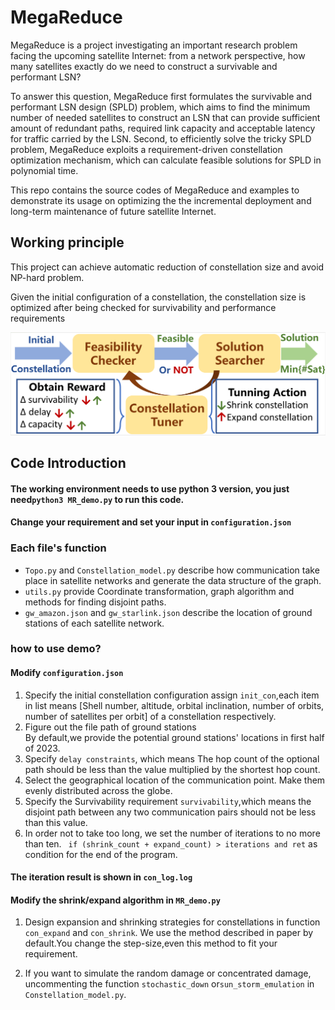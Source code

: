 # MegaReduce

MegaReduce is a project investigating an important research problem facing the upcoming satellite Internet: from a
network perspective, how many satellites exactly do we need to construct a survivable and performant LSN?

To answer this question, MegaReduce first formulates the survivable and performant LSN design (SPLD) problem, which aims
to find the minimum number of needed satellites to construct an LSN that can provide sufficient amount of redundant
paths, required link capacity and acceptable latency for traffic carried by the LSN. Second, to efficiently solve the
tricky SPLD problem, MegaReduce exploits a requirement-driven constellation optimization mechanism, which can calculate
feasible solutions for SPLD in polynomial time.

This repo contains the source codes of MegaReduce and examples to demonstrate its usage on optimizing the the
incremental deployment and long-term maintenance of future satellite Internet.

## Working principle

This project can achieve automatic reduction of constellation size and avoid NP-hard problem.

Given the initial configuration of a constellation, the constellation size is optimized after being checked for
survivability and performance requirements

![Working Principle of MegaReduce](./figures/figure1.png)

## Code Introduction

#### The working environment needs to use python 3 version, you just need`python3 MR_demo.py` to run this code.

#### Change your requirement and set your input in `configuration.json`

### Each file's function

- `Topo.py` and `Constellation_model.py` describe how communication take place in satellite networks and generate the
  data structure of the graph.
- `utils.py` provide Coordinate transformation, graph algorithm and methods for finding disjoint paths.
- `gw_amazon.json` and `gw_starlink.json` describe the location of ground stations of each satellite network.

### how to use demo?

#### Modify `configuration.json`

1. Specify the initial constellation configuration
   assign `init_con`,each item in list
   means [Shell number, altitude, orbital inclination, number of orbits, number of satellites per orbit] of a
   constellation respectively.
2. Figure out the file path of ground stations  
   By default,we provide the potential ground stations' locations in first half of 2023.
3. Specify `delay constraints`, which means The hop count of the optional path should be less than the value multiplied
   by the shortest hop count.
4. Select the geographical location of the communication point. Make them evenly distributed across the globe.
5. Specify the Survivability requirement `survivability`,which means the disjoint path between any two communication
   pairs should not be less than this value.
6. In order not to take too long, we set the number of iterations to no more than ten.
   `` if (shrink_count + expand_count) > iterations and ret`` as condition for the end of the program.

#### The iteration result is shown in `con_log.log`

#### Modify the shrink/expand algorithm in `MR_demo.py`

1. Design expansion and shrinking strategies for constellations in function `con_expand` and `con_shrink`.
   We use the method described in paper by default.You change the step-size,even this method to fit your requirement.

2. If you want to simulate the random damage or concentrated damage, uncommenting the function `stochastic_down`
   or`sun_storm_emulation`
   in `Constellation_model.py`.